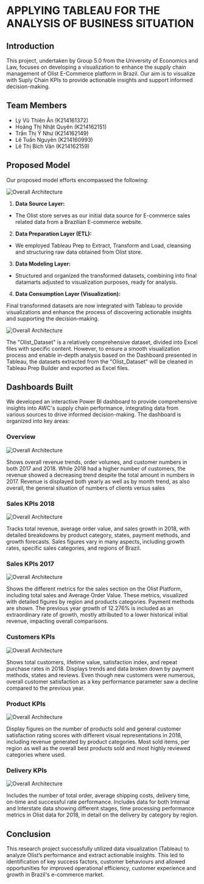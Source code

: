 # APPLYING TABLEAU FOR THE ANALYSIS OF BUSINESS SITUATION 

## Introduction

This project, undertaken by Group 5.0 from the University of Economics and Law, focuses on developing a visualization to enhance the supply chain management of Olist E-Commerce platform in Brazil. Our aim is to visualize with Suply Chain KPIs to provide actionable insights and support informed decision-making.

## Team Members
- Lý Vũ Thiên Ân (K214161372)
- Hoàng Thị Nhật Quyên (K214162151)
- Trần Thị Ý Như (K214162149)
- Lê Tuấn Nguyên (K214160993)
- Lê Thị Bích Vân (K214162159)

## Proposed Model

Our proposed model efforts encompassed the following:

![Overall Architecture](pictures/Model.png)

1. **Data Source Layer:**
- The Olist store serves as our initial data source for E-commerce sales related data from a Brazilian E-commerce website.

2. **Data Preparation Layer (ETL):**
- We employed Tableau Prep to Extract, Transform and Load, cleansing and structuring raw data obtained from Olist store.

3. **Data Modeling Layer:**
- Structured and organized the transformed datasets, combining into final datamarts adjusted to visualization purposes, ready for analysis.

4. **Data Consumption Layer (Visualization):**

Final transformed datasets are now integrated with Tableau to provide visualizations and enhance the process of discovering actionable insights and supporting the decision-making.

![Overall Architecture](pictures/ETL_Process.png)

The "Olist_Dataset" is a relatively comprehensive dataset, divided into Excel files with specific content. However, to ensure a smooth visualization process and enable in-depth analysis based on the Dashboard presented in Tableau, the datasets extracted from the "Olist_Dataset" will be cleaned in Tableau Prep Builder and exported as Excel files.

## Dashboards Built

We developed an interactive Power BI dashboard to provide comprehensive insights into AWC's supply chain performance, integrating data from various sources to drive informed decision-making. The dashboard is organized into key areas:

### Overview

![Overall Architecture](pictures/Overview.png)

Shows overall revenue trends, order volumes, and customer numbers in both 2017 and 2018. While 2018 had a higher number of customers, the revenue showed a decreasing trend despite the total amount in numbers in 2017. Revenue is displayed both yearly as well as by month trend, as also overall, the general situation of numbers of clients versus sales

### Sales KPIs 2018

![Overall Architecture](pictures/Sales_KPI.png)

Tracks total revenue, average order value, and sales growth in 2018, with detailed breakdowns by product category, states, payment methods, and growth forecasts. Sales figures vary in many aspects, including growth rates, specific sales categories, and regions of Brazil.

### Sales KPIs 2017

![Overall Architecture](pictures/Sales_Previous_KPI.png)

Shows the different metrics for the sales section on the Olist Platform, including total sales and Average Order Value. These metrics, visualized with detailed figures by region and products categories. Payment methods are shown. The previous year growth of 12.276% is included as an extraordinary rate of growth, mostly attributed to a lower historical initial revenue, impacting overall comparisons.

### Customers KPIs

![Overall Architecture](pictures/Customer_KPI.png)

Shows total customers, lifetime value, satisfaction index, and repeat purchase rates in 2018. Displays trends and data broken down by payment methods, states and reviews. Even though new customers were numerous, overall customer satisfaction as a key performance parameter saw a decline compared to the previous year.

### Product KPIs

![Overall Architecture](pictures/Product_KPI.png)

Display figures on the number of products sold and general customer satisfaction rating scores with different visual representations in 2018, including revenue generated by product categories. Most sold items, per region as well as the overall best products sold and most highly reviewed categories where used.

### Delivery KPIs

![Overall Architecture](pictures/Delivery_KPI.png)

Includes the number of total order, average shipping costs, delivery time, on-time and successful rate performance. Includes data for both Internal and Interstate data showing different stages, time processing performance metrics in Olist data for 2018, in detail on the delivery by category by region.

## Conclusion

This research project successfully utilized data visualization (Tableau) to analyze Olist’s performance and extract actionable insights. This led to identification of key success factors, customer behaviours and allowed opportunities for improved operational efficiency, customer experience and growth in Brazil's e-commerce market.
